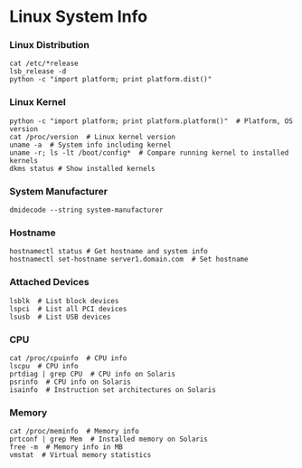 # Linux System Info

### Linux Distribution
```shell script
cat /etc/*release
lsb_release -d
python -c "import platform; print platform.dist()"
```

### Linux Kernel
```shell script
python -c "import platform; print platform.platform()"  # Platform, OS version
cat /proc/version  # Linux kernel version
uname -a  # System info including kernel
uname -r; ls -lt /boot/config*  # Compare running kernel to installed kernels
dkms status # Show installed kernels
```

### System Manufacturer
```shell script
dmidecode --string system-manufacturer
```

### Hostname
```shell script
hostnamectl status # Get hostname and system info
hostnamectl set-hostname server1.domain.com  # Set hostname
```

### Attached Devices
```shell script
lsblk  # List block devices
lspci  # List all PCI devices
lsusb  # List USB devices
```

### CPU
```shell script
cat /proc/cpuinfo  # CPU info
lscpu  # CPU info
prtdiag | grep CPU  # CPU info on Solaris
psrinfo  # CPU info on Solaris
isainfo  # Instruction set architectures on Solaris
```

### Memory
```shell script
cat /proc/meminfo  # Memory info
prtconf | grep Mem  # Installed memory on Solaris
free -m  # Memory info in MB
vmstat  # Virtual memory statistics
```
